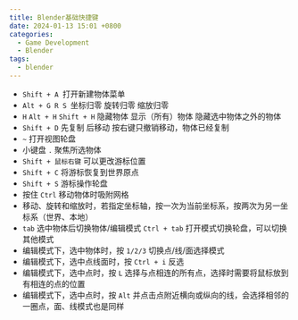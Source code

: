 ```yaml
---
title: Blender基础快捷键
date: 2024-01-13 15:01 +0800
categories:
  - Game Development
  - Blender
tags:
  - blender
---
```

- `Shift + A `打开新建物体菜单
- `Alt + G R S `坐标归零 旋转归零 缩放归零
- `H` `Alt + H` `Shift + H` 隐藏物体 显示（所有）物体 隐藏选中物体之外的物体
- `Shift + D` 先复制 后移动 按右键只撤销移动，物体已经复制
- `~` 打开视图轮盘
- 小键盘 `.` 聚焦所选物体
- `Shift + 鼠标右键` 可以更改游标位置
- `Shift + C` 将游标恢复到世界原点
- `Shift + S` 游标操作轮盘
- 按住 `Ctrl` 移动物体时吸附网格
- 移动、旋转和缩放时，若指定坐标轴，按一次为当前坐标系，按两次为另一坐标系（世界、本地）
- `tab` 选中物体后切换物体/编辑模式 `Ctrl + tab` 打开模式切换轮盘，可以切换其他模式
- 编辑模式下，选中物体时，按 `1/2/3` 切换点/线/面选择模式
- 编辑模式下，选中点线面时，按 `Ctrl + i` 反选
- 编辑模式下，选中点时，按 `L` 选择与点相连的所有点，选择时需要将鼠标放到有相连的点的位置
- 编辑模式下，选中点时，按 `Alt` 并点击点附近横向或纵向的线，会选择相邻的一圈点，面、线模式也是同样
